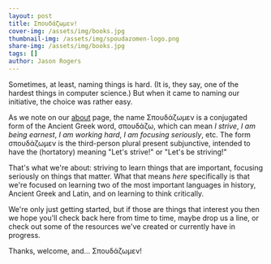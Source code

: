 ```yaml
---
layout: post
title: Σπουδάζωμεν!
cover-img: /assets/img/books.jpg
thumbnail-img: /assets/img/spoudazomen-logo.png
share-img: /assets/img/books.jpg
tags: []
author: Jason Rogers
---
```


Sometimes, at least, naming things is hard. (It is, they say, one of the hardest things in computer science.) But when it came to naming our initiative, the choice was rather easy.

As we note on our [about](/about) page, the name <span class="greek-text">Σπουδάζωμεν</span> is a conjugated form of the Ancient Greek word, <span class="greek-text">σπουδάζω</span>, which can mean _I strive_, _I am being earnest_, _I am working hard_, _I am focusing seriously_, etc. The form <span class="greek-text">σπουδάζωμεν</span> is the third-person plural present subjunctive, intended to have the (hortatory) meaning "Let's strive!" or "Let's be striving!"

That's what we're about: striving to learn things that are important, focusing seriously on things that matter. What that means _here_ specifically is that we're focused on learning two of the most important languages in history, Ancient Greek and Latin, and on learning to think critically.

We're only just getting started, but if those are things that interest you then we hope you'll check back here from time to time, maybe drop us a line, or check out some of the resources we've created or currently have in progress.

Thanks, welcome, and... <span class="greek-text">Σπουδάζωμεν</span>!